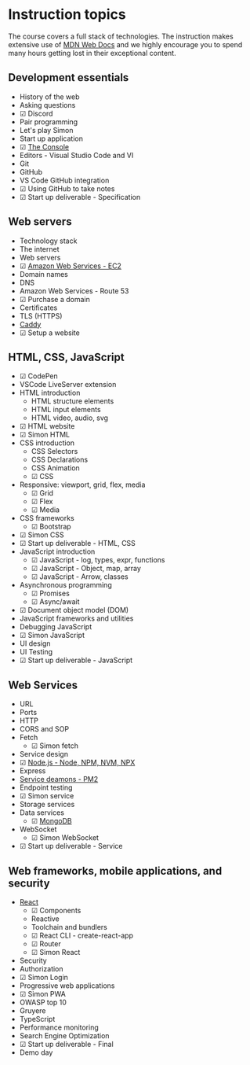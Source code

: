 # Instruction topics

The course covers a full stack of technologies. The instruction makes extensive use of [MDN Web Docs](https://developer.mozilla.org/) and we highly encourage you to spend many hours getting lost in their exceptional content.

## Development essentials

- History of the web
- Asking questions
- ☑ Discord
- Pair programming
- Let's play Simon
- Start up application
- ☑ [The Console](developmentEssentials/console/console.md)
- Editors - Visual Studio Code and VI
- Git
- GitHub
- VS Code GitHub integration
- ☑ Using GitHub to take notes
- ☑ Start up deliverable - Specification

## Web servers

- Technology stack
- The internet
- Web servers
- ☑ [Amazon Web Services - EC2](webServers/amazonWebServicesEc2/amazonWebServicesEc2.md)
- Domain names
- DNS
- Amazon Web Services - Route 53
- ☑ Purchase a domain
- Certificates
- TLS (HTTPS)
- [Caddy](webServers/caddy/caddy.md)
- ☑ Setup a website

## HTML, CSS, JavaScript

- ☑ CodePen
- VSCode LiveServer extension
- HTML introduction
  - HTML structure elements
  - HTML input elements
  - HTML video, audio, svg
- ☑ HTML website
- ☑ Simon HTML
- CSS introduction
  - CSS Selectors
  - CSS Declarations
  - CSS Animation
  - ☑ CSS
- Responsive: viewport, grid, flex, media
  - ☑ Grid
  - ☑ Flex
  - ☑ Media
- CSS frameworks
  - ☑ Bootstrap
- ☑ Simon CSS
- ☑ Start up deliverable - HTML, CSS
- JavaScript introduction
  - ☑ JavaScript - log, types, expr, functions
  - ☑ JavaScript - Object, map, array
  - ☑ JavaScript - Arrow, classes
- Asynchronous programming
  - ☑ Promises
  - ☑ Async/await
- ☑ Document object model (DOM)
- JavaScript frameworks and utilities
- Debugging JavaScript
- ☑ Simon JavaScript
- UI design
- UI Testing
- ☑ Start up deliverable - JavaScript

## Web Services

- URL
- Ports
- HTTP
- CORS and SOP
- Fetch
  - ☑ Simon fetch
- Service design
- ☑ [Node.js - Node, NPM, NVM, NPX](webServices/node/node.md)
- Express
- [Service deamons - PM2](webServices/pm2/pm2.md)
- Endpoint testing
- ☑ Simon service
- Storage services
- Data services
  - ☑ [MongoDB](webServices/mongoDb/mongoDb.md)
- WebSocket
  - ☑ Simon WebSocket
- ☑ Start up deliverable - Service

## Web frameworks, mobile applications, and security

- [React](webFrameworks/react/react.md)
  - ☑ Components
  - Reactive
  - Toolchain and bundlers
  - ☑ React CLI - create-react-app
  - ☑ Router
  - ☑ Simon React
- Security
- Authorization
- ☑ Simon Login
- Progressive web applications
- ☑ Simon PWA
- OWASP top 10
- Gruyere
- TypeScript
- Performance monitoring
- Search Engine Optimization
- ☑ Start up deliverable - Final
- Demo day
